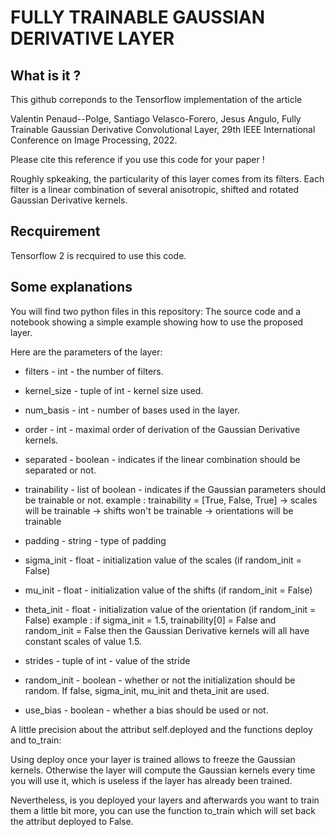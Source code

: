 # FULLY TRAINABLE GAUSSIAN DERIVATIVE LAYER

## What is it ?

This github correponds to the Tensorflow implementation of the article

Valentin Penaud--Polge, Santiago Velasco-Forero, Jesus Angulo,
Fully Trainable Gaussian Derivative Convolutional Layer,
29th IEEE International Conference on Image Processing, 2022.

Please cite this reference if you use this code for your paper !

Roughly spkeaking, the particularity of this layer comes from its filters. 
Each filter is a linear combination of several anisotropic, shifted and rotated
Gaussian Derivative kernels.

## Recquirement

Tensorflow 2 is recquired to use this code.

## Some explanations

You will find two python files in this repository: The source code and a notebook showing a simple example showing how to use the proposed layer.

Here are the parameters of the layer:

 * filters   - int             - the number of filters.

 * kernel_size  - tuple of int    - kernel size used.

 * num_basis    - int             - number of bases used in the layer.

 * order        - int             - maximal order of derivation of the Gaussian Derivative kernels.
                                 
 * separated    - boolean         - indicates if the linear combination should be separated or not.
                                 
 * trainability - list of boolean - indicates if the Gaussian parameters should be trainable or not.
                                 example : trainability = [True, False, True]
                                        -> scales will be trainable
                                        -> shifts won't be trainable
                                        -> orientations will be trainable
                                        
 * padding      - string          - type of padding

 * sigma_init   - float           - initialization value of the scales (if random_init = False)
                                 
 * mu_init      - float           - initialization value of the shifts (if random_init = False)
                                 
 * theta_init   - float           - initialization value of the orientation (if random_init = False)
                                 example : if sigma_init = 1.5, 
                                           trainability[0] = False and 
                                           random_init = False then
                                           the Gaussian Derivative kernels 
                                           will all have constant scales 
                                           of value 1.5.
                                           
 * strides      - tuple of int    - value of the stride

 * random_init  - boolean         - whether or not the initialization should be random. If false, sigma_init, mu_init and theta_init are used.
                                 
 * use_bias     - boolean         - whether a bias should be used or not.


A little precision about the attribut self.deployed and the functions deploy and to_train:

Using deploy once your layer is trained allows to freeze the Gaussian kernels. Otherwise the
layer will compute the Gaussian kernels every time you will use it, which is useless if the layer has already been trained.

Nevertheless, is you deployed your layers and afterwards you want to train them a little bit more, you can use the function to_train which will set back the attribut deployed to False. 














